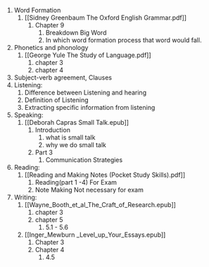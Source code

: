 1. Word Formation 
	1. [[Sidney Greenbaum The Oxford English Grammar.pdf]]
		1. Chapter 9
			1. Breakdown Big Word
			2. In which word formation process that word would fall.
2. Phonetics and phonology
	1. [[George Yule The Study of Language.pdf]]
		1. chapter 3
		2. chapter 4
3. Subject-verb agreement, Clauses
4. Listening: 
	1. Difference between Listening and hearing
	2. Definition of Listening
	3. Extracting specific information from listening
5. Speaking:
	1. [[Deborah Capras Small Talk.epub]]
		1. Introduction
			1. what is small talk
			2. why we do small talk
		2. Part 3
			1. Communication Strategies
6. Reading: 
	1. [[Reading and Making Notes (Pocket Study Skills).pdf]] 
		1. Reading(part 1 -4) For Exam
		2. Note Making Not necessary for exam
7. Writing: 
	1. [[Wayne_Booth_et_al_The_Craft_of_Research.epub]]
		1. chapter 3
		2. chapter 5
			1. 5.1 - 5.6
	2. [[Inger_Mewburn _Level_up_Your_Essays.epub]]
		1. Chapter 3
		2. Chapter 4
			1. 4.5